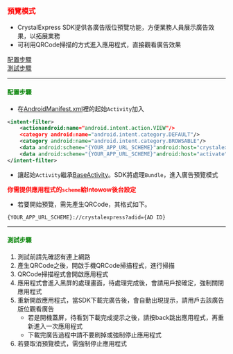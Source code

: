 ﻿<h3 id='preview' style='color:red'>預覽模式</h3>

- CrystalExpress SDK提供各廣告版位預覽功能，方便業務人員展示廣告效果，以拓展業務
- 可利用QRCode掃描的方式進入應用程式，直接觀看廣告效果

[配置步驟](./preview/#preview-setting)
<br/>
[測試步驟](./preview/#preview-test)

---------------------------------------

<h4 id='preview-setting' style='color:green'>配置步驟</h4>

- 在[AndroidManifest.xml][TAG-AndroidManifest]裡的起始`Activity`加入

```xml
<intent-filter>
	<actionandroid:name="android.intent.action.VIEW"/>
	<category android:name="android.intent.category.DEFAULT"/>
	<category android:name="android.intent.category.BROWSABLE"/>
	<data android:scheme="{YOUR_APP_URL_SCHEME}"android:host="crystalexpress"/>
	<data android:scheme="{YOUR_APP_URL_SCHEME}"android:host="activate"android:pathPattern=".*"/>
</intent-filter>
```

- 讓起始`Activity`繼承[BaseActivity][BaseActivity]。SDK將處理`Bundle`，進入廣告預覽模式


<span style='font-weight: bold;color:red'>你需提供應用程式的`scheme`給Intowow後台設定<span/>

- 若要開始預覽，需先產生QRCode，其格式如下。
```
{YOUR_APP_URL_SCHEME}://crystalexpress?adid={AD ID}
```

---------------------------------------

<h4 id='preview-test' style='color:green'>測試步驟</h4>

1. 測試前請先確認有連上網路
2. 產生QRCode之後，開啟手機QRCode掃描程式，進行掃描
3. QRCode掃描程式會開啟應用程式
4. 應用程式會進入黑屏的處理畫面，待處理完成後，會請用戶按確定，強制關閉應用程式
5. 重新開啟應用程式，當SDK下載完廣告後，會自動出現提示，請用戶去該廣告版位觀看廣告
	- 若是開機蓋屏，待看到下載完成提示之後，請按back跳出應用程式，再重新進入一次應用程式
	- 下載完廣告過程中請不要刷掉或強制停止應用程式
6. 若要取消預覽模式，需強制停止應用程式

[BaseActivity]:https://github.com/ddad-daniel/CrystalExpressSDK-CN-Demo/tree/master/src/com/intowow/crystalexpress/BaseActivity.java#L13 "BaseActivity.java" 
[TAG-AndroidManifest]:https://github.com/ddad-daniel/CrystalExpressSDK-CN-Demo/tree/master/AndroidManifest.xml "AndroidManifest.xml"
